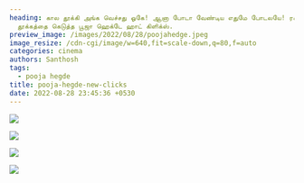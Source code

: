 ```yaml
---
heading: கால தூக்கி அங்க வெச்சது ஓகே! ஆனா போடா வேண்டிய எதுமே போடலயே! ரசிகர்களின்
  தூக்கத்தை கெடுத்த பூஜா ஹெக்டே ஹாட் கிளிக்ஸ்.
preview_image: /images/2022/08/28/poojahedge.jpeg
image_resize: /cdn-cgi/image/w=640,fit=scale-down,q=80,f=auto
categories: cinema
authors: Santhosh
tags:
  - pooja hegde
title: pooja-hegde-new-clicks
date: 2022-08-28 23:45:36 +0530
---
```

![](/images/2022/08/28/pooja-hegde-new-clicks.jpeg)

![](/images/2022/08/28/pooja-hegde-new-clicks2.jpeg)

![](/images/2022/08/28/pooja-hegde-new-clicks4.jpeg)

![](/images/2022/08/28/pooja-hegde-new-clicks6.jpeg)